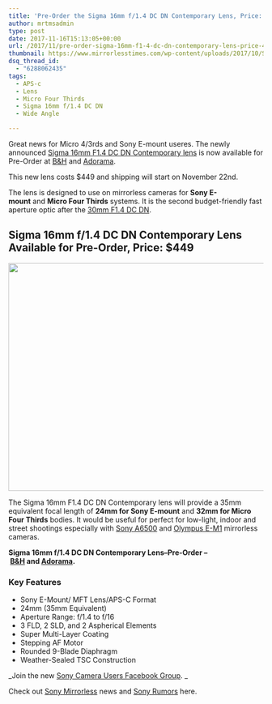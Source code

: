 ```yaml
---
title: 'Pre-Order the Sigma 16mm f/1.4 DC DN Contemporary Lens, Price: $449'
author: mrtmsadmin
type: post
date: 2017-11-16T15:13:05+00:00
url: /2017/11/pre-order-sigma-16mm-f1-4-dc-dn-contemporary-lens-price-449/
thumbnail: https://www.mirrorlesstimes.com/wp-content/uploads/2017/10/Sigma-16mm-f1.4-DC-DN-Contemporary-lens-1-750x471.jpg
dsq_thread_id:
  - "6288062435"
tags:
  - APS-c
  - Lens
  - Micro Four Thirds
  - Sigma 16mm f/1.4 DC DN
  - Wide Angle

---
```

Great news for Micro 4/3rds and Sony E-mount useres. The newly announced <a href="https://www.mirrorlesstimes.com/tags/sigma-16mm-f-1-4-dc-dn/" target="_blank" rel="noopener" data-wpel-link="exclude">Sigma 16mm F1.4 DC DN Contemporary lens</a> is now available for Pre-Order at [B&H][1] and [Adorama][2].

This new lens costs $449 and shipping will start on November 22nd.

The lens is designed to use on mirrorless cameras for **Sony E-mount** and **Micro Four Thirds** systems. It is the second budget-friendly fast aperture optic after the <a href="http://amzn.to/1VVhrx1" target="_blank" rel="external nofollow noopener">30mm F1.4 DC DN</a>.<!--more-->

## Sigma 16mm f/1.4 DC DN Contemporary Lens Available for Pre-Order, Price: $449

[<img class="aligncenter size-full wp-image-1323" src="https://i2.wp.com/www.mirrorlesstimes.com/wp-content/uploads/2017/10/Sigma-16mm-f1.4-DC-DN-Contemporary-mirrorless-lens-for-Sony-E-mount-and-Micro-Four-Thirds.jpg?resize=600%2C450&#038;ssl=1" alt="" width="600" height="450" srcset="https://i2.wp.com/www.mirrorlesstimes.com/wp-content/uploads/2017/10/Sigma-16mm-f1.4-DC-DN-Contemporary-mirrorless-lens-for-Sony-E-mount-and-Micro-Four-Thirds.jpg?w=1200&ssl=1 1200w, https://i2.wp.com/www.mirrorlesstimes.com/wp-content/uploads/2017/10/Sigma-16mm-f1.4-DC-DN-Contemporary-mirrorless-lens-for-Sony-E-mount-and-Micro-Four-Thirds.jpg?resize=300%2C225&ssl=1 300w, https://i2.wp.com/www.mirrorlesstimes.com/wp-content/uploads/2017/10/Sigma-16mm-f1.4-DC-DN-Contemporary-mirrorless-lens-for-Sony-E-mount-and-Micro-Four-Thirds.jpg?resize=768%2C576&ssl=1 768w, https://i2.wp.com/www.mirrorlesstimes.com/wp-content/uploads/2017/10/Sigma-16mm-f1.4-DC-DN-Contemporary-mirrorless-lens-for-Sony-E-mount-and-Micro-Four-Thirds.jpg?resize=1024%2C768&ssl=1 1024w, https://i2.wp.com/www.mirrorlesstimes.com/wp-content/uploads/2017/10/Sigma-16mm-f1.4-DC-DN-Contemporary-mirrorless-lens-for-Sony-E-mount-and-Micro-Four-Thirds.jpg?resize=700%2C525&ssl=1 700w" sizes="(max-width: 600px) 100vw, 600px" data-recalc-dims="1" />][3]

The Sigma 16mm F1.4 DC DN Contemporary lens will provide a 35mm equivalent focal length of **24mm for Sony E-mount** and **32mm for Micro Four Thirds** bodies. It would be useful for perfect for low-light, indoor and street shootings especially with [Sony A6500][4] and [Olympus E-M1][5] mirrorless cameras.

**Sigma 16mm f/1.4 DC DN Contemporary Lens–Pre-Order &#8211; [B&H][1] and [Adorama][2].**

### Key Features

<ul data-selenium="highlightList">
  <li>
    Sony E-Mount/ MFT Lens/APS-C Format
  </li>
  <li>
    24mm (35mm Equivalent)
  </li>
  <li>
    Aperture Range: f/1.4 to f/16
  </li>
  <li>
    3 FLD, 2 SLD, and 2 Aspherical Elements
  </li>
  <li>
    Super Multi-Layer Coating
  </li>
  <li>
    Stepping AF Motor
  </li>
  <li>
    Rounded 9-Blade Diaphragm
  </li>
  <li>
    Weather-Sealed TSC Construction
  </li>
</ul>

_Join the new <a href="https://www.facebook.com/groups/1637646316495210/" target="_blank" rel="nofollow noopener noreferrer">Sony Camera Users Facebook Group</a>. _

Check out <a href="https://www.mirrorlesstimes.com/tags/sony-mirrorless/" target="_blank" rel="noopener">Sony Mirrorless</a> news and <a href="https://www.dailycameranews.com/tag/sony-rumors/" target="_blank" rel="noopener">Sony Rumors</a> here.

 [1]: https://www.bhphotovideo.com/c/product/1369132-REG/sigma_402965_16mm_f_1_4_dc_dn.html/BI/20175/KBID/14249
 [2]: https://www.adorama.com/sg1614soe.html?kbid=68292
 [3]: https://i2.wp.com/www.mirrorlesstimes.com/wp-content/uploads/2017/10/Sigma-16mm-f1.4-DC-DN-Contemporary-mirrorless-lens-for-Sony-E-mount-and-Micro-Four-Thirds.jpg?ssl=1
 [4]: https://www.dailycameranews.com/2016/11/best-sony-a6500-lenses/
 [5]: https://www.dailycameranews.com/2017/02/best-olympus-om-d-e-m1-mark-ii-lenses/